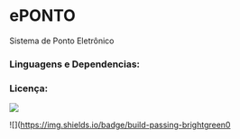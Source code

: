 # ePONTO
Sistema de Ponto Eletrônico



### Linguagens e Dependencias:


### Licença:
![](https://img.shields.io/badge/license-MIT-green)


![](https://img.shields.io/badge/build-passing-brightgreen0

